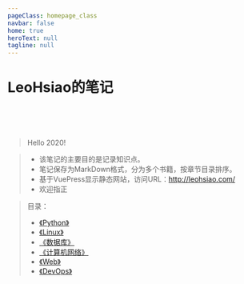 ```yaml
---
pageClass: homepage_class
navbar: false
home: true
heroText: null
tagline: null
---
```


<h1 id="homepage_title">LeoHsiao的笔记</h1>

<br>
<br>
<br>

> Hello 2020!

> - 该笔记的主要目的是记录知识点。
> - 笔记保存为MarkDown格式，分为多个书籍，按章节目录排序。
> - 基于VuePress显示静态网站，访问URL：<http://leohsiao.com/>
> - 欢迎指正

> 目录：
> - [《Python》](Python/index.md)
> - [《Linux》](Linux/index.md)
> - [《数据库》](Database/index.md)
> - [《计算机网络》](Computer-Network/index.md)
> - [《Web》](Web/index.md)
> - [《DevOps》](DevOps/index.md)

<br>
<br>
<br>
